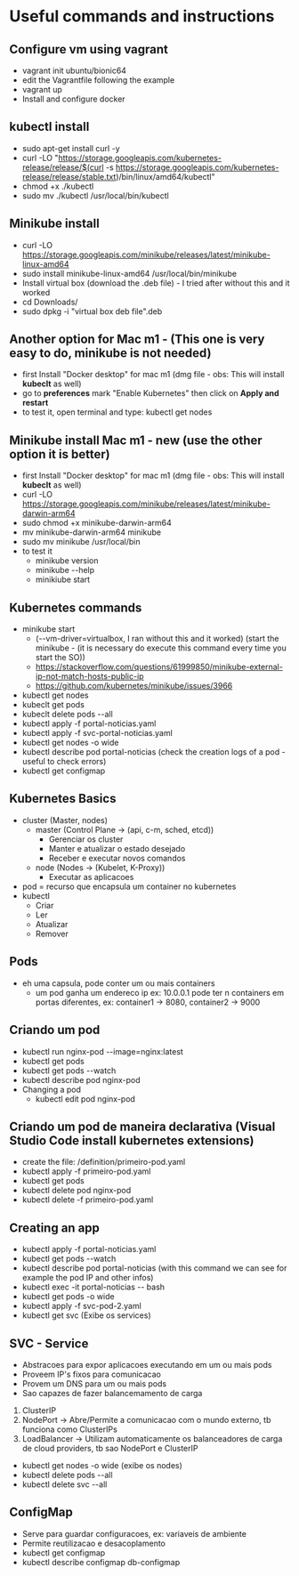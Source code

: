 # Useful commands and instructions
## Configure vm using vagrant
* vagrant init ubuntu/bionic64
* edit the Vagrantfile following the example
* vagrant up
* Install and configure docker

## kubectl install
* sudo apt-get install curl -y
* curl -LO "https://storage.googleapis.com/kubernetes-release/release/$(curl -s https://storage.googleapis.com/kubernetes-release/release/stable.txt)/bin/linux/amd64/kubectl"
* chmod +x ./kubectl
* sudo mv ./kubectl /usr/local/bin/kubectl

## Minikube install
* curl -LO https://storage.googleapis.com/minikube/releases/latest/minikube-linux-amd64
* sudo install minikube-linux-amd64 /usr/local/bin/minikube
* Install virtual box (download the .deb file) - I tried after without this and it worked
* cd Downloads/
* sudo dpkg -i "virtual box deb file".deb

## Another option for Mac m1 - (This one is very easy to do, minikube is not needed)
* first Install "Docker desktop" for mac m1 (dmg file - obs: This will install **kubeclt** as well)
* go to **preferences** mark "Enable Kubernetes" then click on **Apply and restart**
* to test it, open terminal and type: kubectl get nodes

## Minikube install Mac m1 - new (use the other option it is better)
* first Install "Docker desktop" for mac m1 (dmg file - obs: This will install **kubeclt** as well)
* curl -LO https://storage.googleapis.com/minikube/releases/latest/minikube-darwin-arm64
* sudo chmod +x minikube-darwin-arm64
* mv minikube-darwin-arm64 minikube
* sudo mv minikube /usr/local/bin
* to test it
  * minikube version
  * minikube --help
  * minikiube start  

## Kubernetes commands
* minikube start 
    * (--vm-driver=virtualbox, I ran without this and it worked) (start the minikube - (it is necessary do execute this command every time you start the SO))
    * https://stackoverflow.com/questions/61999850/minikube-external-ip-not-match-hosts-public-ip
    * https://github.com/kubernetes/minikube/issues/3966
* kubectl get nodes
* kubeclt get pods
* kubeclt delete pods --all
* kubectl apply -f portal-noticias.yaml
* kubectl apply -f svc-portal-noticias.yaml
* kubectl get nodes -o wide
* kubectl describe pod portal-noticias (check the creation logs of a pod - useful to check errors)
* kubectl get configmap

## Kubernetes Basics
* cluster (Master, nodes)
  * master (Control Plane -> (api, c-m, sched, etcd))
    * Gerenciar os cluster
    * Manter e atualizar o estado desejado
    * Receber e executar novos comandos
  * node (Nodes -> (Kubelet, K-Proxy))
    * Executar as aplicacoes
* pod = recurso que encapsula um container no kubernetes
* kubectl
  * Criar
  * Ler
  * Atualizar
  * Remover 

## Pods
* eh uma capsula, pode conter um ou mais containers
  * um pod ganha um endereco ip ex: 10.0.0.1 pode ter n containers em portas diferentes, ex: container1 -> 8080, container2 -> 9000

## Criando um pod
* kubectl run nginx-pod --image=nginx:latest
* kubectl get pods
* kubectl get pods --watch
* kubectl describe pod nginx-pod
* Changing a pod
  * kubectl edit pod nginx-pod

## Criando um pod de maneira declarativa (Visual Studio Code install kubernetes extensions) 
* create the file: /definition/primeiro-pod.yaml
* kubectl apply -f primeiro-pod.yaml
* kubectl get pods
* kubectl delete pod nginx-pod
* kubectl delete -f primeiro-pod.yaml

## Creating an app
* kubectl apply -f portal-noticias.yaml 
* kubectl get pods --watch
* kubectl describe pod portal-noticias (with this command we can see for example the pod IP and other infos)
* kubectl exec -it portal-noticias -- bash
* kubectl get pods -o wide
* kubectl apply -f svc-pod-2.yaml
* kubectl get svc (Exibe os services)

## SVC - Service
* Abstracoes para expor aplicacoes executando em um ou mais pods
* Proveem IP's fixos para comunicacao
* Provem um DNS para um ou mais pods
* Sao capazes de fazer balancemamento de carga
1. ClusterIP
2. NodePort -> Abre/Permite a comunicacao com o mundo externo, tb funciona como ClusterIPs
3. LoadBalancer -> Utilizam automaticamente os balanceadores de carga de cloud providers, tb sao NodePort e ClusterIP

* kubectl get nodes -o wide (exibe os nodes)
* kubectl delete pods --all
* kubectl delete svc --all

## ConfigMap
* Serve para guardar configuracoes, ex: variaveis de ambiente
* Permite reutilizacao e desacoplamento
* kubectl get configmap
* kubectl describe configmap db-configmap